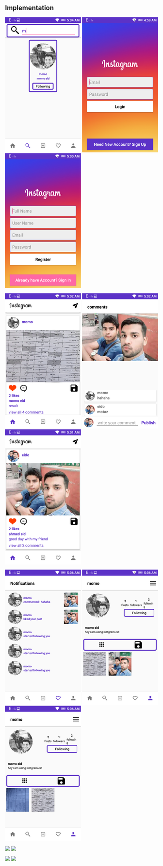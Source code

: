 
## Implementation

<img src="screenshots/screenshot_6.png" width="250"> <img src="screenshots/screenshot_1.png" width="250">  <img src="screenshots/screenshot_2.png" width="250">

<img src="screenshots/screenshot_5.png" width="250">   <img src="screenshots/screenshot_4.png" width="250">    <img src="screenshots/screenshot_3.png" width="250">

<img src="screenshots/screenshot_7.png" width="250">   <img src="screenshots/screenshot_9.png" width="250"> <img src="screenshots/screenshot_8.png" width="250">

<img src="screenshots/screenshot10_new.png" width="250"> <img src="screenshots/screenshot11_new.png" width="250">

<img src="screenshots/screenshot12_new.png" width="250"> <img src="screenshots/screenshot13_new.png" width="250">
